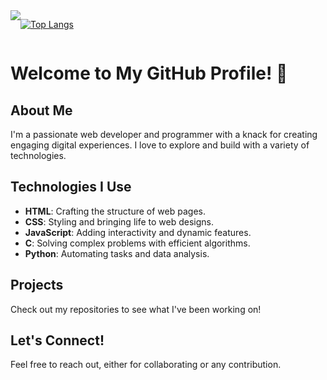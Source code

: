 <div align: "centre" style="display:flex;"> 
  <picture align="centre">
  <source align = "centre"
    srcset="https://github-readme-stats.vercel.app/api?username=Ivyson&show_icons=true&theme=blue-green"
    media="(prefers-color-scheme: dark)"
  />
  <source
    srcset="https://github-readme-stats.vercel.app/api?username=Ivyson&show_icons=true"
    media="(prefers-color-scheme: light), (prefers-color-scheme: no-preference)"
  />
  <img align="centre" src="https://github-readme-stats.vercel.app/api?username=Ivyson&show_icons=true" />
</picture>


  [![Top Langs](https://github-readme-stats.vercel.app/api/top-langs/?username=Ivyson&layout=donut&widht=500)](https://github.com/Ivyson/github-readme-stats)

  
</div>





# Welcome to My GitHub Profile! 👋

## About Me
I'm a passionate web developer and programmer with a knack for creating engaging digital experiences. I love to explore and build with a variety of technologies.

## Technologies I Use
- **HTML**: Crafting the structure of web pages.
- **CSS**: Styling and bringing life to web designs.
- **JavaScript**: Adding interactivity and dynamic features.
- **C**: Solving complex problems with efficient algorithms.
- **Python**: Automating tasks and data analysis.

## Projects
Check out my repositories to see what I've been working on!

## Let's Connect!
Feel free to reach out, either for collaborating or any contribution. 
